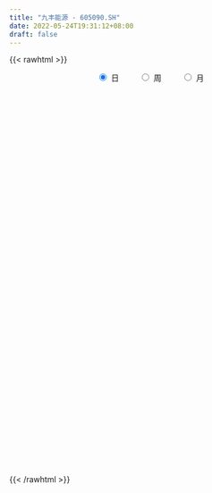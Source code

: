 ```yaml
---
title: "九丰能源 - 605090.SH"
date: 2022-05-24T19:31:12+08:00
draft: false
---
```

{{< rawhtml >}}
    <div style="text-align: center">
        <label style="padding: 1rem;"><input style="margin-right: .5rem" type="radio" name="period" value="D" checked onclick="period_change(this)">日</label>
        <label style="padding: 1rem;"><input style="margin-right: .5rem" type="radio" name="period" value="W" onclick="period_change(this)">周</label>
        <label style="padding: 1rem;"><input style="margin-right: .5rem" type="radio" name="period" value="M" onclick="period_change(this)">月</label>
    </div>
    <div id="chart" style="height: 700px;"></div> 
    <script type="text/javascript">
        const D_v = [330209.16,253458.82,203348.84,166089.54,167293.07,100275.75,108079.11,148463.56,84217.33,56964.9,72194.92,48100.92,60248.38,53941.35,71990.89,56441.03,42575.47,38073.02,65625.19,58173.2,39876.59,53324.77,34685.79,35754.6,36531.62,40263.15,36855.73,28465.74,40025.14,32105.98,27509.45,33611.5,24493.43,22756.81,31717.24,47545.89,29234.93,20257.97,30799.5,33257.97,26319.6,38183.89,47389.43,36338.21,34898.94,29103.45,31324.47,24947.81,26548.4,29411.03,17242.28,78933.95,37593.46,119171.26,112723.74,106729.76,143730.11,123478.61,94996.99,73885.32,66770.27,96559.61,61325.72,76156.26,158539.36,88153.63,75949.48,62458.5,56007.26,38714.3,49199.47,65536.86,43914.47,138517.98,170557.57,208096.51,166322.91,159814.35,84289.24,116662.77,109365.57,194281.18,101795.16,79579.36,160325.91,68929.04,66888.41,155237.87,123163.91,69091.86,69328.76,56200.92,62110.83,49097.58,41431.84,29895.13,57229.45,31606.8,36406.57,50040.89,21702.83,47264.06,34713.22,27355.68,86579.66,47770.4,28143.13,30205.83,20030.64,26159.53,42000.96,79590.94,81689.49,49988.41,30074.22,56856.4,99170.9,43548.74,53415.34,54704.72,115741.72,72561.65,125202.82,81268.77,104082.89,63038.74,57999.89,92787.09,111735.01,53747.64,71109.62,223186.2,162496.16,183611.96,132892.2,124812.61,93889.43,85637.25,63885.9,120188.94,98766.11,92959.0,68381.11,73221.29,99359.15,58538.37,70454.31,111874.18,59169.68,55115.9,92959.4,130643.82,60059.04,65242.95,55834.87,31230.2,37942.0,27829.43,43717.7,29193.58,53747.61,53331.78,37119.26,40543.14,47355.0,25608.0,35708.69,50445.76,37394.78,57767.85,40385.44,70678.9,49962.58,119431.73,74513.5,62601.12,44714.47,53644.87,90239.15,63824.81,46466.79,61817.65,50445.37,45429.56,31908.15,30636.0,52438.11,53569.54,51834.19,37960.0,82776.94,36824.13,90050.18,49710.84,32718.42,28466.0,26107.73,23896.45,24555.44,22442.0,25385.35,31183.58,19873.0,21247.1,21743.21,91145.16,104067.01,73635.8,44241.9,49247.92,40333.19,38262.0,59763.02,72641.63,61886.53,48024.85,40737.55,37411.0,40867.8,29609.97,22949.63,29113.53,43193.05,36747.39,24141.39,24446.0,32395.07,30524.0,39725.8,45013.32,123044.8,89962.38]
const D_histogram = [0.0,-0.1158609687,-0.2809388106,-0.4343346262,-0.4918986569,-0.5256741698,-0.4872300739,-0.4035251043,-0.3757575683,-0.334248471,-0.3174238896,-0.2744736864,-0.2477514831,-0.2217111241,-0.2387201652,-0.2642175411,-0.2432420622,-0.2143412472,-0.125818575,-0.0653533208,-0.0210018841,0.0307305646,0.0739816489,0.0888167065,0.0844206975,0.0689025102,0.0443764978,0.0432263711,0.0207729855,0.0345918704,0.0532774178,0.0456155854,0.0639591711,0.0831169524,0.0957583983,0.1303784109,0.1353466106,0.1368789956,0.1075752031,0.0642745175,0.0480072124,0.0220303242,-0.032971515,-0.094221668,-0.1294718464,-0.1593015826,-0.1317127272,-0.0926383292,-0.0320308228,0.008425944,0.0462443406,0.1499206989,0.2006349206,0.3488633311,0.4670151267,0.5415393998,0.6433111568,0.5797719087,0.5825772861,0.4817867,0.441503252,0.45012893,0.3630916794,0.336137528,0.3766793543,0.3325958871,0.2213118916,0.1087070406,0.0530302109,-0.0180614503,-0.0690029326,-0.0591253693,-0.0474399908,0.0641168988,0.2866179256,0.4132089721,0.50533746,0.4266262982,0.3005770777,0.1548195697,0.0888683844,0.0968571366,0.020317762,-0.0109328308,-0.2056867593,-0.3638038564,-0.4301128037,-0.3068886233,-0.3831822945,-0.398229863,-0.370053267,-0.4020890089,-0.4737552506,-0.54387325,-0.5560111835,-0.5348442697,-0.4280266704,-0.3368153151,-0.2841032488,-0.2143244672,-0.1723538699,-0.0759810402,0.0003694986,0.00460115,-0.1143066248,-0.1787618793,-0.1840689268,-0.194069563,-0.1671996641,-0.1114636931,-0.0927098162,0.0249671257,0.1595755914,0.2440694104,0.2713813374,0.3199869945,0.4220259476,0.4541208199,0.4622436693,0.4330829276,0.4940396256,0.4842714282,0.5298783897,0.5948461036,0.5126910903,0.4177992661,0.320305709,0.2942299743,0.3420765486,0.2847901022,0.2990387385,0.3905764697,0.3319670937,0.4449460805,0.4118686272,0.3472191895,0.2405408563,0.1008084253,-0.0493810756,0.0200662221,0.0007676862,-0.1061196942,-0.2467064544,-0.2902446162,-0.2704702153,-0.3270832475,-0.3045271881,-0.464591669,-0.5304434407,-0.5700827241,-0.6048230434,-0.6820817318,-0.6823487848,-0.7186309017,-0.7305762047,-0.6811527512,-0.6503220695,-0.577972062,-0.5173140512,-0.4262266827,-0.3325189367,-0.211054508,-0.1164781467,-0.0642324902,-0.079057287,-0.0676547267,-0.0411567384,0.0364312687,0.0822471953,0.1584263456,0.2108765835,0.2678089116,0.2932402079,0.3402962478,0.3696543261,0.3209355278,0.267113267,0.2719361264,0.2625024528,0.1749083815,0.0655562382,-0.0956676471,-0.2220090526,-0.2479777099,-0.24931329,-0.2887841912,-0.3778865418,-0.3900225287,-0.3564511647,-0.2947320371,-0.1284808819,-0.0180779046,0.0800368913,0.1258186342,0.1261759023,0.1149226322,0.094007834,0.088698534,0.0738269032,0.0698338584,0.0975536737,0.0671299609,0.0559179752,0.0188023601,0.0400930327,0.1826189204,0.29250246,0.2756567242,0.2735994659,0.2816549113,0.2556792761,0.1906326737,0.1853825914,0.0426360131,-0.1427585451,-0.2020862338,-0.230327855,-0.2031990973,-0.1644626089,-0.1463035579,-0.122240803,-0.093648097,-0.0472407988,0.0062012251,0.044069874,0.0768692878,0.1027907633,0.1197066142,0.1190139912,0.1351295415,0.1804108136,0.1837517859]
const D_fast = [0.0,-0.1448262108,-0.3801387554,-0.6421182275,-0.8226569225,-0.9878509778,-1.0712144004,-1.0883907069,-1.1545625629,-1.1966155833,-1.2591469744,-1.2848151928,-1.3200308603,-1.3494182823,-1.4261073647,-1.5176591259,-1.5574941625,-1.5821786594,-1.5251106309,-1.4809837068,-1.4418827412,-1.3824676514,-1.3207211548,-1.2836819206,-1.2669727552,-1.265265315,-1.2786972029,-1.2690407368,-1.286300876,-1.2638340235,-1.2318291217,-1.2280870577,-1.1937536792,-1.1538166599,-1.1172356144,-1.0500209991,-1.0112161467,-0.9754640128,-0.9778740046,-1.0051060608,-1.0093715628,-1.02984087,-1.0930855879,-1.1778911579,-1.2455092978,-1.3151644297,-1.3205037561,-1.3045889405,-1.2519891397,-1.2094258869,-1.1600464051,-1.0188898721,-0.9180169203,-0.682572677,-0.4476670997,-0.2377579767,0.0248415695,0.1062452986,0.2546949975,0.2743510865,0.3444434514,0.4656013619,0.4693370312,0.5264172618,0.6611289266,0.7001944312,0.6442384086,0.5588103178,0.5163910408,0.440784017,0.3725918016,0.3676880226,0.3675134034,0.4950995177,0.7892550258,1.0191483154,1.2376111683,1.2655565811,1.21465163,1.1075990145,1.0638649252,1.0960679615,1.0246080274,0.9906242269,0.7444486086,0.4953805474,0.3215433991,0.3680454238,0.195956179,0.0813511447,0.0170144239,-0.1155435702,-0.3056486246,-0.5117349364,-0.6628756658,-0.7754198194,-0.7756088877,-0.7686013613,-0.7869151071,-0.7707174424,-0.7718353125,-0.6944577428,-0.6180148294,-0.6126328905,-0.7601173215,-0.8692630458,-0.920587325,-0.979105352,-0.9940353691,-0.9661653214,-0.9705888985,-0.8466701752,-0.6721678117,-0.5266566401,-0.4314993787,-0.302896973,-0.095351533,0.0502735443,0.173957311,0.2530673012,0.4375339055,0.5488335653,0.7269101241,0.940589364,0.9866071233,0.9961651156,0.9787479858,1.0262297446,1.159595456,1.1735065353,1.2625148562,1.4516967047,1.4760791023,1.7002946091,1.7701843127,1.7923396723,1.7457965532,1.6312662286,1.4687314588,1.543195312,1.5240886977,1.3906713936,1.1884080199,1.072308704,1.0244655511,0.8860817071,0.8325059693,0.5562935712,0.3578309394,0.1756709749,-0.0102751052,-0.2580542266,-0.4289084758,-0.644848318,-0.8394376723,-0.9603024066,-1.0920522422,-1.1641952503,-1.2328657523,-1.2483350544,-1.2377570427,-1.1690562409,-1.1035994163,-1.0674118823,-1.1020010009,-1.1075121223,-1.0913033186,-1.0046074943,-0.9382297689,-0.8224440322,-0.7172746484,-0.5933900924,-0.4946487441,-0.3625186422,-0.2407469824,-0.2092318987,-0.1962758429,-0.1234689519,-0.0672770122,-0.1111439881,-0.2041070719,-0.389247869,-0.5710915377,-0.6590546224,-0.722718525,-0.834385474,-1.01795946,-1.1276010792,-1.1831425063,-1.195106388,-1.0609754532,-0.9550919521,-0.8369679333,-0.7597315319,-0.7278302882,-0.7103529003,-0.70776574,-0.6909004065,-0.6873153115,-0.6738498917,-0.621741658,-0.6353828805,-0.6326153725,-0.6650303975,-0.6337164668,-0.445535849,-0.2625266944,-0.2104582491,-0.1441156409,-0.0656464677,-0.0277022839,-0.0450907179,-0.0039951523,-0.1360827274,-0.3571669218,-0.467016169,-0.5528397539,-0.5765107705,-0.5788899343,-0.5973067728,-0.6038042187,-0.598623537,-0.5640264384,-0.5090341083,-0.4601479909,-0.4081312551,-0.3565120888,-0.3096695844,-0.2806087095,-0.2307107738,-0.1403267983,-0.0910478796]
const D_slow = [0.0,-0.0289652422,-0.0991999448,-0.2077836013,-0.3307582656,-0.462176808,-0.5839843265,-0.6848656026,-0.7788049947,-0.8623671124,-0.9417230848,-1.0103415064,-1.0722793772,-1.1277071582,-1.1873871995,-1.2534415848,-1.3142521003,-1.3678374121,-1.3992920559,-1.4156303861,-1.4208808571,-1.4131982159,-1.3947028037,-1.3724986271,-1.3513934527,-1.3341678252,-1.3230737007,-1.3122671079,-1.3070738615,-1.2984258939,-1.2851065395,-1.2737026431,-1.2577128504,-1.2369336123,-1.2129940127,-1.18039941,-1.1465627573,-1.1123430084,-1.0854492076,-1.0693805783,-1.0573787752,-1.0518711941,-1.0601140729,-1.0836694899,-1.1160374515,-1.1558628471,-1.1887910289,-1.2119506112,-1.2199583169,-1.2178518309,-1.2062907458,-1.168810571,-1.1186518409,-1.0314360081,-0.9146822264,-0.7792973765,-0.6184695873,-0.4735266101,-0.3278822886,-0.2074356136,-0.0970598006,0.0154724319,0.1062453518,0.1902797338,0.2844495723,0.3675985441,0.422926517,0.4501032772,0.4633608299,0.4588454673,0.4415947342,0.4268133918,0.4149533942,0.4309826189,0.5026371003,0.6059393433,0.7322737083,0.8389302829,0.9140745523,0.9527794447,0.9749965408,0.999210825,1.0042902655,1.0015570578,0.9501353679,0.8591844038,0.7516562029,0.6749340471,0.5791384734,0.4795810077,0.3870676909,0.2865454387,0.168106626,0.0321383136,-0.1068644823,-0.2405755497,-0.3475822173,-0.4317860461,-0.5028118583,-0.5563929751,-0.5994814426,-0.6184767026,-0.618384328,-0.6172340405,-0.6458106967,-0.6905011665,-0.7365183982,-0.785035789,-0.826835705,-0.8547016283,-0.8778790823,-0.8716373009,-0.8317434031,-0.7707260505,-0.7028807161,-0.6228839675,-0.5173774806,-0.4038472756,-0.2882863583,-0.1800156264,-0.05650572,0.064562137,0.1970317345,0.3457432604,0.473916033,0.5783658495,0.6584422768,0.7319997703,0.8175189075,0.888716433,0.9634761177,1.0611202351,1.1441120085,1.2553485286,1.3583156854,1.4451204828,1.5052556969,1.5304578032,1.5181125343,1.5231290899,1.5233210114,1.4967910879,1.4351144743,1.3625533202,1.2949357664,1.2131649545,1.1370331575,1.0208852402,0.8882743801,0.745753699,0.5945479382,0.4240275052,0.253440309,0.0737825836,-0.1088614676,-0.2791496554,-0.4417301727,-0.5862231882,-0.7155517011,-0.8221083717,-0.9052381059,-0.9580017329,-0.9871212696,-1.0031793921,-1.0229437139,-1.0398573956,-1.0501465802,-1.041038763,-1.0204769642,-0.9808703778,-0.9281512319,-0.861199004,-0.787888952,-0.7028148901,-0.6104013085,-0.5301674266,-0.4633891098,-0.3954050782,-0.329779465,-0.2860523697,-0.2696633101,-0.2935802219,-0.349082485,-0.4110769125,-0.473405235,-0.5456012828,-0.6400729183,-0.7375785504,-0.8266913416,-0.9003743509,-0.9324945713,-0.9370140475,-0.9170048247,-0.8855501661,-0.8540061905,-0.8252755325,-0.801773574,-0.7795989405,-0.7611422147,-0.7436837501,-0.7192953317,-0.7025128414,-0.6885333477,-0.6838327576,-0.6738094995,-0.6281547694,-0.5550291544,-0.4861149733,-0.4177151068,-0.347301379,-0.28338156,-0.2357233916,-0.1893777437,-0.1787187405,-0.2144083767,-0.2649299352,-0.3225118989,-0.3733116733,-0.4144273255,-0.4510032149,-0.4815634157,-0.5049754399,-0.5167856396,-0.5152353334,-0.5042178649,-0.4850005429,-0.4593028521,-0.4293761985,-0.3996227007,-0.3658403154,-0.3207376119,-0.2747996655]
const D_data = [['2021-05-25', 29.1887, 30.2934, 29.1887, 35.0292],['2021-05-26', 27.4295, 28.4779, 27.3732, 30.2583],['2021-05-27', 27.8024, 26.9298, 26.9017, 28.1894],['2021-05-28', 26.9298, 25.9025, 25.8954, 27.3521],['2021-05-31', 25.7758, 26.1206, 24.8962, 26.6413],['2021-06-01', 25.6843, 25.7054, 25.3606, 25.9447],['2021-06-02', 25.8954, 26.1417, 25.7054, 26.2332],['2021-06-03', 26.3036, 26.5921, 25.5436, 27.3239],['2021-06-04', 26.191, 25.7758, 25.6914, 26.4725],['2021-06-07', 25.7477, 25.7336, 25.4099, 26.1065],['2021-06-08', 25.6843, 25.1918, 25.1777, 25.6843],['2021-06-09', 25.0721, 25.3043, 25.0018, 25.5788],['2021-06-10', 25.3114, 24.9314, 24.9173, 25.438],['2021-06-11', 24.9314, 24.7203, 24.7133, 25.0932],['2021-06-15', 24.6781, 23.8548, 23.8477, 24.6781],['2021-06-16', 23.7, 23.2566, 23.2355, 24.094],['2021-06-17', 23.2426, 23.4396, 23.0948, 23.4677],['2021-06-18', 23.3974, 23.2989, 23.1229, 23.524],['2021-06-21', 23.2777, 24.0307, 23.1229, 24.277],['2021-06-22', 24.1362, 23.8055, 23.7633, 24.4529],['2021-06-23', 23.6296, 23.6507, 23.5029, 23.9111],['2021-06-24', 23.5029, 23.8055, 23.4537, 24.1222],['2021-06-25', 23.9392, 23.7985, 23.6507, 24.0025],['2021-06-28', 23.714, 23.4677, 23.4326, 23.7211],['2021-06-29', 23.4326, 23.13, 23.1018, 23.4326],['2021-06-30', 23.13, 22.8063, 22.7641, 23.2637],['2021-07-01', 22.8063, 22.4404, 22.4404, 22.8555],['2021-07-02', 22.4474, 22.5107, 22.3067, 22.6796],['2021-07-05', 22.56, 22.0182, 21.8352, 22.567],['2021-07-06', 22.0322, 22.2856, 21.9126, 22.2926],['2021-07-07', 22.1659, 22.2856, 22.0956, 22.4193],['2021-07-08', 22.2926, 21.8422, 21.8422, 22.3278],['2021-07-09', 21.8633, 22.0604, 21.8422, 22.1167],['2021-07-12', 22.1589, 22.0533, 22.0393, 22.18],['2021-07-13', 21.997, 21.9548, 21.6945, 22.0252],['2021-07-14', 21.8633, 22.2785, 21.8633, 22.8555],['2021-07-15', 22.0956, 21.9548, 21.7296, 22.1659],['2021-07-16', 21.9196, 21.8774, 21.8211, 22.0533],['2021-07-19', 21.8774, 21.3567, 21.3426, 21.9548],['2021-07-20', 21.1315, 20.8993, 20.8712, 21.2793],['2021-07-21', 21.0049, 20.9697, 20.9556, 21.2441],['2021-07-22', 20.9837, 20.6108, 20.5686, 21.0682],['2021-07-23', 20.5475, 19.8719, 19.8156, 20.6178],['2021-07-26', 19.8367, 19.2738, 19.1894, 19.8367],['2021-07-27', 19.2457, 19.0908, 19.0134, 19.5764],['2021-07-28', 19.0205, 18.7038, 18.6475, 19.2386],['2021-07-29', 18.7179, 19.1331, 18.7179, 19.2949],['2021-07-30', 19.0134, 19.1964, 18.8023, 19.316],['2021-08-02', 19.0768, 19.5131, 19.0557, 19.6468],['2021-08-03', 19.5201, 19.3512, 19.3512, 19.8297],['2021-08-04', 19.2527, 19.3794, 19.2527, 19.5201],['2021-08-05', 19.3794, 20.4982, 19.3019, 21.3145],['2021-08-06', 20.259, 20.2308, 19.9704, 20.6178],['2021-08-09', 20.1253, 22.0604, 20.1253, 22.2574],['2021-08-10', 21.3215, 22.5952, 21.2934, 22.6233],['2021-08-11', 22.6233, 22.8555, 22.2504, 23.137],['2021-08-12', 22.9048, 24.0518, 22.6867, 24.3333],['2021-08-13', 23.3622, 22.4967, 22.0111, 23.7562],['2021-08-16', 22.2363, 23.5733, 22.2363, 23.9955],['2021-08-17', 23.4044, 22.3981, 22.2856, 24.1573],['2021-08-18', 22.2081, 23.1229, 22.0252, 23.517],['2021-08-19', 23.1018, 24.0025, 22.6374, 24.2066],['2021-08-20', 23.8548, 22.9259, 22.7852, 23.9181],['2021-08-23', 23.2777, 23.6718, 23.2214, 24.3262],['2021-08-24', 24.2629, 24.8751, 24.2629, 25.7195],['2021-08-25', 24.5444, 24.1362, 23.7985, 24.5444],['2021-08-26', 23.8477, 23.1511, 22.94, 23.904],['2021-08-27', 23.0948, 22.7218, 22.5178, 23.4677],['2021-08-30', 22.4474, 23.1089, 22.4474, 23.4537],['2021-08-31', 23.0807, 22.6515, 22.5881, 23.0807],['2021-09-01', 22.6585, 22.6022, 22.0815, 22.8626],['2021-09-02', 22.6304, 23.2637, 22.3981, 23.8196],['2021-09-03', 22.8696, 23.3622, 22.8696, 23.6437],['2021-09-06', 23.8407, 25.0158, 23.8407, 25.3325],['2021-09-07', 25.3325, 27.5209, 25.3325, 27.5209],['2021-09-08', 28.3442, 27.6265, 26.7398, 28.8227],['2021-09-09', 28.5694, 28.2528, 27.7813, 29.6812],['2021-09-10', 27.5209, 26.6343, 26.0925, 28.098],['2021-09-13', 26.395, 25.9025, 25.3536, 26.5569],['2021-09-14', 26.775, 25.234, 25.0932, 27.8165],['2021-09-15', 24.7133, 25.8954, 24.5655, 26.0362],['2021-09-16', 26.191, 26.8806, 26.1769, 28.485],['2021-09-17', 26.381, 25.8251, 25.4029, 27.0072],['2021-09-22', 25.6773, 26.2473, 25.1777, 26.6343],['2021-09-23', 26.6765, 23.6366, 23.6225, 26.8806],['2021-09-24', 23.6366, 23.0385, 23.0103, 23.897],['2021-09-27', 23.4396, 23.3763, 23.0174, 24.101],['2021-09-28', 23.8759, 25.7125, 23.4537, 25.7125],['2021-09-29', 24.6358, 23.1511, 23.144, 24.9384],['2021-09-30', 23.1511, 23.4326, 22.1659, 23.4959],['2021-10-08', 24.1714, 23.7633, 23.5733, 24.7344],['2021-10-11', 23.7562, 22.7359, 22.5881, 23.7562],['2021-10-12', 22.4474, 21.6382, 21.2582, 22.9259],['2021-10-13', 21.5959, 20.8782, 20.6319, 21.603],['2021-10-14', 20.8289, 20.9345, 20.5334, 21.3074],['2021-10-15', 20.9415, 20.9134, 20.6249, 21.026],['2021-10-18', 20.9767, 21.9056, 20.8149, 21.9196],['2021-10-19', 21.5256, 21.8845, 21.406, 21.9196],['2021-10-20', 21.6382, 21.4763, 21.3215, 21.8845],['2021-10-21', 21.4707, 21.7468, 21.3433, 22.1361],['2021-10-22', 21.7751, 21.4636, 21.414, 21.8742],['2021-10-25', 21.7255, 22.3343, 21.6618, 22.4405],['2021-10-26', 22.4405, 22.4334, 22.2069, 22.6316],['2021-10-27', 22.3202, 21.6618, 21.6264, 22.3202],['2021-10-28', 21.2371, 19.6726, 19.4956, 21.2371],['2021-10-29', 19.7009, 19.6443, 19.4461, 19.8921],['2021-11-01', 19.6514, 19.9487, 19.5381, 20.0336],['2021-11-02', 20.0053, 19.5877, 19.4673, 20.2389],['2021-11-03', 19.6655, 19.8354, 19.5947, 19.8921],['2021-11-04', 19.9628, 20.1894, 19.8354, 20.3026],['2021-11-05', 20.1044, 19.7222, 19.6584, 20.1044],['2021-11-08', 20.1044, 21.1804, 19.8213, 21.683],['2021-11-09', 20.8902, 22.0299, 20.7982, 22.391],['2021-11-10', 21.8105, 22.0441, 21.6972, 22.129],['2021-11-11', 22.0512, 21.7326, 21.676, 22.1503],['2021-11-12', 21.6972, 22.3485, 21.5344, 22.6883],['2021-11-15', 22.6387, 23.6439, 22.3697, 24.0687],['2021-11-16', 23.3608, 23.4174, 22.9927, 23.6298],['2021-11-17', 23.5731, 23.5448, 23.0847, 23.7006],['2021-11-18', 23.5519, 23.3466, 23.3466, 24.281],['2021-11-19', 23.0918, 24.9182, 22.4405, 25.1518],['2021-11-22', 24.6775, 24.5642, 24.5288, 25.1376],['2021-11-23', 24.4934, 25.7818, 24.4934, 26.3552],['2021-11-24', 25.7818, 26.8153, 25.5977, 26.964],['2021-11-25', 26.8295, 25.4279, 24.7766, 26.8295],['2021-11-26', 25.2013, 25.2367, 25.0527, 26.065],['2021-11-29', 24.6704, 25.0668, 24.5713, 25.6756],['2021-11-30', 25.1872, 25.9729, 25.1872, 26.8932],['2021-12-01', 25.9446, 27.325, 25.5977, 27.9975],['2021-12-02', 27.1834, 26.3552, 26.2136, 27.5374],['2021-12-03', 26.7587, 27.502, 26.6879, 27.948],['2021-12-06', 28.6134, 29.1797, 26.5463, 30.1425],['2021-12-07', 29.7319, 27.8347, 27.5445, 29.7319],['2021-12-08', 27.7498, 30.6168, 27.5232, 30.6168],['2021-12-09', 30.1212, 29.5337, 29.2364, 30.5672],['2021-12-10', 28.9744, 29.3779, 28.9744, 31.4309],['2021-12-13', 29.5266, 28.8329, 28.5285, 29.7319],['2021-12-14', 28.7833, 28.1037, 27.8206, 29.0098],['2021-12-15', 28.2099, 27.4241, 27.2542, 28.217],['2021-12-16', 27.4737, 30.1637, 27.4737, 30.1637],['2021-12-17', 30.5814, 29.4133, 28.9957, 30.8504],['2021-12-20', 29.7602, 28.1462, 27.4525, 29.8593],['2021-12-21', 28.125, 27.1197, 26.9782, 28.4789],['2021-12-22', 27.2188, 27.8206, 27.2188, 28.1674],['2021-12-23', 27.5445, 28.5143, 27.1693, 29.4063],['2021-12-24', 28.5072, 27.3958, 27.2188, 29.1868],['2021-12-27', 27.2542, 28.2099, 26.5534, 28.5993],['2021-12-28', 28.3161, 25.3925, 25.3925, 28.3161],['2021-12-29', 25.4137, 25.6969, 25.0881, 25.7676],['2021-12-30', 25.6969, 25.4137, 25.258, 26.0933],['2021-12-31', 25.3995, 24.8969, 24.4297, 25.5694],['2022-01-18', 26.1924, 23.6156, 23.2971, 26.3694],['2022-01-19', 23.5165, 23.8705, 22.6529, 24.3164],['2022-01-20', 23.8492, 22.7803, 22.5821, 23.8492],['2022-01-21', 22.4405, 22.3697, 22.037, 23.2617],['2022-01-24', 22.2989, 22.6458, 21.8459, 22.7803],['2022-01-25', 22.5467, 22.0441, 21.945, 22.844],['2022-01-26', 22.2281, 22.2777, 21.9521, 22.5042],['2022-01-27', 22.2706, 21.9591, 21.591, 22.5467],['2022-01-28', 22.0582, 22.2635, 21.8034, 22.4122],['2022-02-07', 22.5538, 22.3697, 22.3626, 23.2192],['2022-02-08', 22.3556, 22.9502, 22.1078, 23.1059],['2022-02-09', 22.9006, 22.929, 22.66, 23.0776],['2022-02-10', 22.9785, 22.5821, 22.4759, 22.9997],['2022-02-11', 22.5892, 21.6406, 21.6123, 22.5962],['2022-02-14', 21.6972, 21.7538, 21.6618, 22.1078],['2022-02-15', 21.7538, 21.8529, 21.6901, 22.4405],['2022-02-16', 21.9379, 22.6246, 21.8742, 22.8157],['2022-02-17', 22.6529, 22.4617, 22.214, 22.6529],['2022-02-18', 22.2989, 23.1272, 22.0866, 23.1838],['2022-02-21', 23.2121, 23.1909, 22.8723, 23.4953],['2022-02-22', 23.2192, 23.6085, 22.9785, 23.8209],['2022-02-23', 23.5448, 23.5448, 23.2475, 23.7076],['2022-02-24', 23.7147, 24.1607, 23.559, 24.9606],['2022-02-25', 24.4934, 24.3377, 23.7855, 24.6138],['2022-02-28', 24.3448, 23.5024, 23.2192, 24.3518],['2022-03-01', 23.6369, 23.3254, 23.113, 23.6369],['2022-03-02', 23.559, 24.0828, 23.2404, 24.1041],['2022-03-03', 24.1112, 24.0545, 23.8917, 24.7695],['2022-03-04', 23.7926, 22.9431, 22.9077, 23.828],['2022-03-07', 23.0776, 22.1927, 22.1078, 23.2758],['2022-03-08', 21.9521, 20.7557, 20.5575, 22.1927],['2022-03-09', 20.869, 20.2389, 19.1134, 21.0955],['2022-03-10', 20.5292, 20.8406, 20.3876, 21.1096],['2022-03-11', 20.5433, 20.8123, 20.1752, 20.876],['2022-03-14', 20.6, 19.9345, 19.9204, 20.6],['2022-03-15', 19.8213, 18.6108, 18.4409, 19.9982],['2022-03-16', 18.816, 18.8939, 16.7631, 19.0709],['2022-03-17', 18.9789, 19.1134, 18.7948, 19.531],['2022-03-18', 19.1134, 19.3399, 19.0213, 19.5381],['2022-03-21', 19.354, 20.9681, 19.354, 21.2229],['2022-03-22', 20.7628, 20.8265, 20.6, 21.0672],['2022-03-23', 22.4334, 21.1309, 20.9398, 22.6458],['2022-03-24', 21.138, 20.8194, 20.6707, 21.499],['2022-03-25', 21.0247, 20.3522, 20.3097, 21.0247],['2022-03-28', 20.0195, 20.154, 19.8071, 20.3451],['2022-03-29', 20.154, 19.9133, 19.8354, 20.4513],['2022-03-30', 20.0903, 19.9982, 19.8921, 20.2389],['2022-03-31', 19.8496, 19.7788, 19.6301, 20.1044],['2022-04-01', 19.7788, 19.8142, 19.5664, 19.9345],['2022-04-06', 19.6797, 20.2389, 19.5452, 20.246],['2022-04-07', 20.1398, 19.4673, 19.4248, 20.1398],['2022-04-08', 19.7222, 19.5452, 19.1204, 19.7434],['2022-04-11', 19.4673, 19.0213, 18.9789, 19.5381],['2022-04-12', 18.9789, 19.6372, 18.8444, 19.7009],['2022-04-13', 20.246, 21.5981, 20.062, 21.5981],['2022-04-14', 22.214, 21.9804, 21.3008, 22.214],['2022-04-15', 21.9379, 20.7982, 20.7345, 22.2281],['2022-04-18', 20.7982, 21.0884, 20.3026, 21.3291],['2022-04-19', 21.2583, 21.3999, 20.7274, 21.591],['2022-04-20', 21.0601, 21.0955, 20.7699, 21.4565],['2022-04-21', 20.8123, 20.5009, 20.2743, 21.3149],['2022-04-22', 20.2743, 21.1804, 19.7292, 21.4211],['2022-04-25', 21.0955, 19.1204, 19.1134, 21.4848],['2022-04-26', 18.9647, 17.6268, 17.3436, 19.1204],['2022-04-27', 17.3648, 18.3701, 16.8481, 18.5046],['2022-04-28', 18.2356, 18.3064, 17.9949, 18.9576],['2022-04-29', 18.5258, 18.7736, 18.2639, 18.7948],['2022-05-05', 18.9718, 18.8939, 18.5329, 19.2408],['2022-05-06', 18.3205, 18.6037, 18.1648, 18.8939],['2022-05-09', 18.6037, 18.6178, 18.4055, 18.7594],['2022-05-10', 18.363, 18.6603, 18.1789, 18.6886],['2022-05-11', 18.7028, 18.9576, 18.7028, 19.4319],['2022-05-12', 18.9222, 19.2266, 18.901, 19.4956],['2022-05-13', 19.3257, 19.2266, 19.0426, 19.3611],['2022-05-16', 19.3328, 19.3328, 19.1134, 19.3965],['2022-05-17', 19.3257, 19.4107, 19.1134, 19.6089],['2022-05-18', 19.6, 19.44, 19.39, 19.7],['2022-05-19', 19.04, 19.3, 18.69, 19.37],['2022-05-20', 19.27, 19.6, 19.18, 19.75],['2022-05-23', 21.54, 20.21, 20.16, 21.54],['2022-05-24', 20.2, 19.92, 19.81, 20.64]]
const W_v = [953106.36,608328.8199999999,291450.47,209080.41,251685.54,177870.84,157745.5,151512.84,175950.39,156612.88,189729.12,605833.48,393537.91,461257.23,253372.36,843309.3200000001,606393.92,308834.31,414382.05,69328.76,238736.3,196986.54,243683.02,146540.09,298199.46,366581.42,446154.87,387379.25,826999.13,462367.63,392458.9199999999,389573.47,311780.68,169912.91,232096.79,206925.08,354972.15,315024.42,236067.52,226437.84,292080.51,125467.62,76441.93,311838.28,231848.03,260701.56,70477.77,156144.99,172104.19,213007.18]
const W_histogram = [0.0,-0.008085698,-0.0800709064,-0.2115018919,-0.2502267215,-0.3423124841,-0.408789065,-0.4377393202,-0.5569611772,-0.6403667984,-0.5863698877,-0.3691544306,-0.1773960693,-0.0516574177,0.0801216858,0.3765450815,0.4993080719,0.3794575733,0.315944384,0.2863056538,0.0758214797,-0.0201655607,-0.1905262097,-0.2770630893,-0.1432600307,0.1183480939,0.3024119636,0.5517746343,0.8028851209,0.9226411301,0.820674722,0.5524899387,0.1911161112,-0.0556560186,-0.2505095574,-0.2674126609,-0.1889043599,-0.2205304185,-0.3660086005,-0.5323691237,-0.5433162739,-0.5539776617,-0.5454714728,-0.4270236025,-0.3004747979,-0.3527850035,-0.3709005836,-0.315193985,-0.2313414232,-0.1371237961]
const W_fast = [0.0,-0.0101071225,-0.1021100575,-0.286416516,-0.3876980259,-0.5653619095,-0.7340357567,-0.872420842,-1.1308829932,-1.3743803141,-1.4669758753,-1.3420490258,-1.1946396819,-1.0818153847,-0.9300058598,-0.5394461937,-0.2918561852,-0.3168422905,-0.3013693839,-0.2594317006,-0.4509605048,-0.5519889354,-0.7699811367,-0.9257837887,-0.8277957377,-0.5366005897,-0.2769337291,0.1103726002,0.562204367,0.9126206587,1.0158229311,0.8857606324,0.5721658328,0.3114796983,0.0539987701,-0.0297574986,0.0015247125,-0.0852339508,-0.322214283,-0.621667087,-0.7684433057,-0.9175991089,-1.0454607882,-1.0337688185,-0.9823387133,-1.1228451698,-1.2336858959,-1.2567777935,-1.2307605875,-1.1708239094]
const W_slow = [0.0,-0.0020214245,-0.0220391511,-0.0749146241,-0.1374713045,-0.2230494255,-0.3252466917,-0.4346815218,-0.5739218161,-0.7340135157,-0.8806059876,-0.9728945952,-1.0172436126,-1.030157967,-1.0101275455,-0.9159912752,-0.7911642572,-0.6962998638,-0.6173137679,-0.5457373544,-0.5267819845,-0.5318233747,-0.5794549271,-0.6487206994,-0.6845357071,-0.6549486836,-0.5793456927,-0.4414020341,-0.2406807539,-0.0100204714,0.1951482091,0.3332706938,0.3810497216,0.3671357169,0.3045083276,0.2376551623,0.1904290724,0.1352964677,0.0437943176,-0.0892979633,-0.2251270318,-0.3636214472,-0.4999893154,-0.606745216,-0.6818639155,-0.7700601664,-0.8627853123,-0.9415838085,-0.9994191643,-1.0337001133]
const W_data = [['2021-05-28', 29.1887, 25.9025, 25.8954, 35.0292],['2021-06-04', 25.7758, 25.7758, 24.8962, 27.3239],['2021-06-11', 25.7477, 24.7203, 24.7133, 26.1065],['2021-06-18', 24.6781, 23.2989, 23.0948, 24.6781],['2021-06-25', 23.2777, 23.7985, 23.1229, 24.4529],['2021-07-02', 23.714, 22.5107, 22.3067, 23.7211],['2021-07-09', 22.56, 22.0604, 21.8352, 22.567],['2021-07-16', 22.1589, 21.8774, 21.6945, 22.8555],['2021-07-23', 21.8774, 19.8719, 19.8156, 21.9548],['2021-07-30', 19.8367, 19.1964, 18.6475, 19.8367],['2021-08-06', 19.0768, 20.2308, 19.0557, 21.3145],['2021-08-13', 20.1253, 22.4967, 20.1253, 24.3333],['2021-08-20', 22.2363, 22.9259, 22.0252, 24.2066],['2021-08-27', 23.2777, 22.7218, 22.5178, 25.7195],['2021-09-03', 22.4474, 23.3622, 22.0815, 23.8196],['2021-09-10', 23.8407, 26.6343, 23.8407, 29.6812],['2021-09-17', 26.395, 25.8251, 24.5655, 28.485],['2021-09-24', 25.6773, 23.0385, 23.0103, 26.8806],['2021-09-30', 23.4396, 23.4326, 22.1659, 25.7125],['2021-10-08', 24.1714, 23.7633, 23.5733, 24.7344],['2021-10-15', 23.7562, 20.9134, 20.5334, 23.7562],['2021-10-22', 20.9767, 21.4636, 20.8149, 22.1361],['2021-10-29', 21.7255, 19.6443, 19.4461, 22.6316],['2021-11-05', 19.6514, 19.7222, 19.4673, 20.3026],['2021-11-12', 20.1044, 22.3485, 19.8213, 22.6883],['2021-11-19', 22.6387, 24.9182, 22.3697, 25.1518],['2021-11-26', 24.6775, 25.2367, 24.4934, 26.964],['2021-12-03', 24.6704, 27.502, 24.5713, 27.9975],['2021-12-10', 28.6134, 29.3779, 26.5463, 31.4309],['2021-12-17', 29.5266, 29.4133, 27.2542, 30.8504],['2021-12-24', 29.7602, 27.3958, 26.9782, 29.8593],['2021-12-31', 27.2542, 24.8969, 24.4297, 28.5993],['2022-01-21', 26.1924, 22.3697, 22.037, 26.3694],['2022-01-28', 22.2989, 22.2635, 21.591, 22.844],['2022-02-11', 22.5538, 21.6406, 21.6123, 23.2192],['2022-02-18', 21.6972, 23.1272, 21.6618, 23.1838],['2022-02-25', 23.2121, 24.3377, 22.8723, 24.9606],['2022-03-04', 24.3448, 22.9431, 22.9077, 24.7695],['2022-03-11', 23.0776, 20.8123, 19.1134, 23.2758],['2022-03-18', 20.6, 19.3399, 16.7631, 20.6],['2022-03-25', 19.354, 20.3522, 19.354, 22.6458],['2022-04-01', 20.0195, 19.8142, 19.5664, 20.4513],['2022-04-08', 19.6797, 19.5452, 19.1204, 20.246],['2022-04-15', 19.4673, 20.7982, 18.8444, 22.2281],['2022-04-22', 20.7982, 21.1804, 19.7292, 21.591],['2022-04-29', 21.0955, 18.7736, 16.8481, 21.4848],['2022-05-06', 18.9718, 18.6037, 18.1648, 19.2408],['2022-05-13', 18.6037, 19.2266, 18.1789, 19.4956],['2022-05-20', 19.3328, 19.6, 18.69, 19.75],['2022-05-27', 21.54, 19.92, 19.81, 21.54]]
const M_v = [1120399.4299999999,1305801.5400000003,707143.0800000001,1745079.2999999998,2331570.3999999999,748734.6200000002,1408262.8199999998,2307991.4200000004,481693.59,856595.1399999999,1110034.79,903271.8,611734.13]
const M_histogram = [0.0,-0.2115108832,-0.5628873657,-0.5313544312,-0.4309116698,-0.5831692376,-0.238866799,-0.073378919,-0.1278660724,-0.0699604362,-0.2611803888,-0.424446148,-0.4233546152]
const M_fast = [0.0,-0.264388604,-0.7564869279,-0.8577926012,-0.8650777573,-1.1631276345,-0.8785418957,-0.7313987454,-0.8178524168,-0.7774368897,-1.0339519396,-1.3033292357,-1.4080763568]
const M_slow = [0.0,-0.0528777208,-0.1935995622,-0.32643817,-0.4341660875,-0.5799583969,-0.6396750966,-0.6580198264,-0.6899863445,-0.7074764535,-0.7727715507,-0.8788830877,-0.9847217415]
const M_data = [['2021-05-31', 29.1887, 26.1206, 24.8962, 35.0292],['2021-06-30', 25.6843, 22.8063, 22.7641, 27.3239],['2021-07-30', 22.8063, 19.1964, 18.6475, 22.8555],['2021-08-31', 19.0768, 22.6515, 19.0557, 25.7195],['2021-09-30', 22.6585, 23.4326, 22.0815, 29.6812],['2021-10-29', 24.1714, 19.6443, 19.4461, 24.7344],['2021-11-30', 19.6514, 25.9729, 19.4673, 26.964],['2021-12-31', 25.9446, 24.8969, 24.4297, 31.4309],['2022-01-28', 26.1924, 22.2635, 21.591, 26.3694],['2022-02-28', 22.5538, 23.5024, 21.6123, 24.9606],['2022-03-31', 23.6369, 19.7788, 16.7631, 24.7695],['2022-04-29', 19.7788, 18.7736, 16.8481, 22.2281],['2022-05-31', 18.9718, 19.92, 18.1648, 21.54]]
        const D_a = [null,null,null,null,null,null,null,null,null,null,null,null,null,null,null,null,23.0948,null,null,null,null,null,24.0025,null,null,null,null,null,null,null,null,null,null,null,null,null,null,null,null,null,null,null,null,null,null,18.6475,null,null,null,null,null,null,null,null,null,null,24.3333,null,null,null,22.0252,null,null,null,25.7195,null,null,null,null,null,22.0815,null,null,null,null,null,29.6812,null,null,null,null,null,null,null,null,null,null,null,null,null,null,null,null,null,20.5334,null,null,null,null,null,null,null,22.6316,null,null,null,null,null,null,null,19.6584,null,null,null,null,null,null,null,null,null,null,null,null,null,null,null,null,null,null,null,null,null,null,null,null,31.4309,null,null,null,null,null,null,null,null,null,null,null,null,null,null,null,null,null,null,null,null,null,null,21.591,null,null,null,null,null,null,null,null,null,null,null,null,null,null,24.9606,null,null,null,null,null,null,null,null,null,null,null,null,null,16.7631,null,null,null,null,22.6458,null,null,null,null,null,null,null,null,null,null,null,18.8444,null,null,null,null,21.591,null,null,null,null,null,16.8481,null,null,null,null,null,null,null,null,null,null,null,null,null,null,21.54,null]
const W_a = [null,null,null,null,null,null,null,null,null,18.6475,null,null,null,null,null,null,null,null,null,null,null,null,null,null,null,null,null,null,31.4309,null,null,null,null,null,null,null,null,null,null,16.7631,null,null,null,null,21.591,null,null,null,null,null]
const M_a = [null,null,18.6475,null,null,null,null,31.4309,null,null,null,null,null]
        const D_b = [[{ coord: ['2021-06-17', 24.0025] }, { coord: ['2021-09-09', 23.0948] }],[{ coord: ['2021-10-14', 22.6316] }, { coord: ['2022-04-27', 20.5334] }]]
const W_b = [[{ coord: ['2021-07-30', 21.591] }, { coord: ['2022-04-22', 18.6475] }]]
const M_b = []
    </script>
{{< /rawhtml >}}